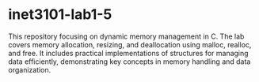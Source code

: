 # inet3101-lab1-5
This repository  focusing on dynamic memory management in C. The lab covers memory allocation, resizing, and deallocation using malloc, realloc, and free. It includes practical implementations of structures for managing data efficiently, demonstrating key concepts in memory handling and data organization.
